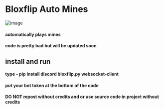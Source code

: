 # Bloxflip Auto Mines
![image](https://user-images.githubusercontent.com/98252854/195975731-ce9d5180-bef2-4dd7-b18a-f0741197ce85.png)

#### automatically plays mines
#### code is pretty bad but will be updated soon

## install and run
#### type - pip install discord bloxflip.py websocket-client
#### put your bot token at the bottom of the code


#### DO NOT repost without credits and or use source code in project without credits
